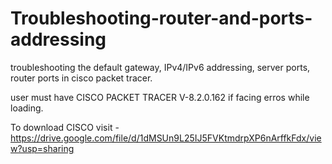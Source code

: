 # Troubleshooting-router-and-ports-addressing
troubleshooting the default gateway, IPv4/IPv6 addressing, server ports, router ports in cisco packet tracer.


user must have CISCO PACKET TRACER V-8.2.0.162 if facing erros while loading. 

To download CISCO visit - 
https://drive.google.com/file/d/1dMSUn9L25IJ5FVKtmdrpXP6nArffkFdx/view?usp=sharing
